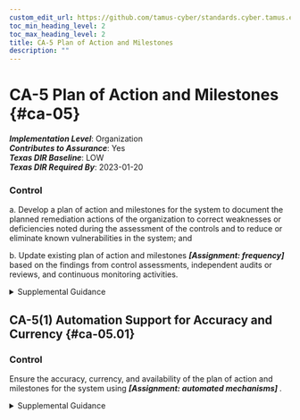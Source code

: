 ```yaml
---
custom_edit_url: https://github.com/tamus-cyber/standards.cyber.tamus.edu/tree/main/static/content/tamus.edu/TAMUS_profile.xml
toc_min_heading_level: 2
toc_max_heading_level: 2
title: CA-5 Plan of Action and Milestones
description: ""
---
```


# CA-5 Plan of Action and Milestones {#ca-05}

_**Implementation Level**_: Organization\
_**Contributes to Assurance**_: Yes\
_**Texas DIR Baseline**_: LOW\
_**Texas DIR Required By**_: 2023-01-20

### Control

a. Develop a plan of action and milestones for the system to document the planned remediation actions of the organization to correct weaknesses or deficiencies noted during the assessment of the controls and to reduce or eliminate known vulnerabilities in the system; and

b. Update existing plan of action and milestones <strong>                     <em>[Assignment: frequency]</em>                  </strong> based on the findings from control assessments, independent audits or reviews, and continuous monitoring activities.

<details>
  <summary>Supplemental Guidance</summary>

Plans of action and milestones are useful for any type of organization to track planned remedial actions. Plans of action and milestones are required in authorization packages and subject to federal reporting requirements established by OMB.

</details>

## CA-5(1) Automation Support for Accuracy and Currency {#ca-05.01}

### Control

Ensure the accuracy, currency, and availability of the plan of action and milestones for the system using <strong>                     <em>[Assignment: automated mechanisms]</em>                  </strong>.

<details>
  <summary>Supplemental Guidance</summary>

Using automated tools helps maintain the accuracy, currency, and availability of the plan of action and milestones and facilitates the coordination and sharing of security and privacy information throughout the organization. Such coordination and information sharing help to identify systemic weaknesses or deficiencies in organizational systems and ensure that appropriate resources are directed at the most critical system vulnerabilities in a timely manner.

</details>

